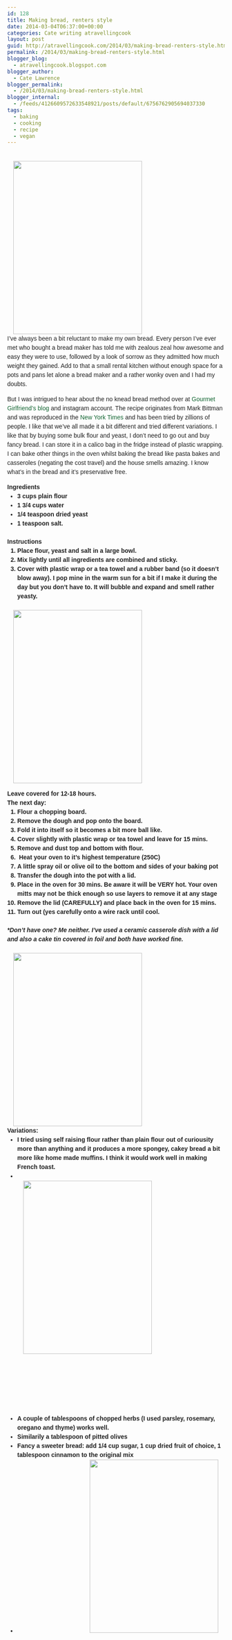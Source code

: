 ```yaml
---
id: 128
title: Making bread, renters style
date: 2014-03-04T06:37:00+00:00
categories: Cate writing atravellingcook
layout: post
guid: http://atravellingcook.com/2014/03/making-bread-renters-style.html
permalink: /2014/03/making-bread-renters-style.html
blogger_blog:
  - atravellingcook.blogspot.com
blogger_author:
  - Cate Lawrence
blogger_permalink:
  - /2014/03/making-bread-renters-style.html
blogger_internal:
  - /feeds/4126609572633548921/posts/default/6756762905694037330
tags:
  - baking
  - cooking
  - recipe
  - vegan
---
```

<div style="color: #212121; font-size: 14px; line-height: 21px; margin-bottom: 1.5em; padding: 0px;">
                                                     <a style="margin-left: 1em; margin-right: 1em; text-align: center;" href="http://2.bp.blogspot.com/-6i9tGDu4oC8/UxVlv2ByHcI/AAAAAAAAIME/z8mkr2sPJPw/s1600/Image+4.jpg"><img src="http://2.bp.blogspot.com/-6i9tGDu4oC8/UxVlv2ByHcI/AAAAAAAAIME/z8mkr2sPJPw/s1600/Image+4.jpg" alt="" width="298" height="400" border="0" /></a>


<div style="color: #212121; font-size: 14px; line-height: 21px; margin-bottom: 1.5em; padding: 0px;">
  <span style="font-family: Arial, Helvetica, sans-serif; line-height: 1.5;">I&#8217;ve always been a bit reluctant to make my own bread. Every person I&#8217;ve ever met who bought a bread maker has told me with zealous zeal how awesome and easy they were to use, followed by a look of sorrow as they admitted how much weight they gained. Add to that a small rental kitchen without enough space for a pots and pans let alone a bread maker and a rather wonky oven and I had my doubts. 




But I was intrigued to hear about the no knead bread method over at <a style="color: #156734; line-height: 1.5; margin: 0px; padding: 0px; text-decoration: none;" href="http://gourmetgirl-friend.blogspot.com.au/2013/03/baking-bread-real-deal.html">Gourmet Girlfriend&#8217;s blog </a>and instagram account. The recipe originates from Mark Bittman and was reproduced in the <a style="color: #156734; line-height: 1.5; margin: 0px; padding: 0px; text-decoration: none;" href="http://www.nytimes.com/2006/11/08/dining/081mrex.html">New York Times </a>and has been tried by zillions of people. I like that we&#8217;ve all made it a bit different and tried different variations. I like that by buying some bulk flour and yeast, I don&#8217;t need to go out and buy fancy bread. I can store it in a calico bag in the fridge instead of plastic wrapping. I can bake other things in the oven whilst baking the bread like pasta bakes and casseroles (negating the cost travel)<span style="line-height: 1.5; text-align: center;"> and the house smells amazing. I know what&#8217;s in the bread and it&#8217;s preservative free. 

<div style="color: #212121; font-size: 14px; line-height: 21px; margin-bottom: 1.5em; padding: 0px;">
  <span style="font-family: Arial, Helvetica, sans-serif; font-weight: bold;">Ingredients


<ul style="color: #212121; font-size: 14px; line-height: 21px; margin: 0px 0px 1.5em 1.667em; padding: 0px;">
  <li style="margin: 0px; padding: 0px;">
    <span style="font-family: Arial, Helvetica, sans-serif; line-height: 1.5;">3 cups plain flour
  </li>
  <li style="margin: 0px; padding: 0px;">
    1 3/4 cups water
  </li>
  <li style="margin: 0px; padding: 0px;">
    1/4 teaspoon dried yeast
  </li>
  <li style="margin: 0px; padding: 0px;">
    1 teaspoon salt.
  </li>
</ul>

<div style="color: #212121; font-size: 14px; line-height: 21px; margin-bottom: 1.5em; padding: 0px;">
  <b>Instructions</b>


<ol style="color: #212121; font-size: 14px; line-height: 21px; margin: 0px 0px 1.5em 1.667em; padding: 0px;">
  <li style="margin: 0px; padding: 0px;">
    Place flour, yeast and salt in a large bowl.
  </li>
  <li style="margin: 0px; padding: 0px;">
    Mix lightly until all ingredients are combined and sticky. 
  </li>
  <li style="margin: 0px; padding: 0px;">
    Cover with plastic wrap or a tea towel and a rubber band (so it doesn&#8217;t blow away). I pop mine in the warm sun for a bit if I make it during the day but you don&#8217;t have to. It will bubble and expand and smell rather yeasty.
  </li>
</ol>


  <a style="font-size: 14px; line-height: 21px; margin-left: 1em; margin-right: 1em;" href="http://1.bp.blogspot.com/-p3DwD3qtvlo/UxVlr5VhWMI/AAAAAAAAIL4/FRrt2hqBTRE/s1600/Image+2.jpg"><img src="http://1.bp.blogspot.com/-p3DwD3qtvlo/UxVlr5VhWMI/AAAAAAAAIL4/FRrt2hqBTRE/s1600/Image+2.jpg" alt="" width="298" height="400" border="0" /></a>





<div style="color: #212121; font-size: 14px; line-height: 21px; margin-bottom: 1.5em; padding: 0px;">
  ​<span style="font-weight: bold; line-height: 1.5;">Leave covered for 12-18 hours. 


<div style="color: #212121; font-size: 14px; line-height: 21px; margin-bottom: 1.5em; padding: 0px;">
  <span style="font-family: Arial, Helvetica, sans-serif; font-weight: bold;">The next day:


<ol style="color: #212121; font-size: 14px; line-height: 21px; margin: 0px 0px 1.5em 1.667em; padding: 0px;">
  <li style="margin: 0px; padding: 0px;">
    Flour a chopping board. 
  </li>
  <li style="margin: 0px; padding: 0px;">
    Remove the dough and pop onto the board.
  </li>
  <li style="margin: 0px; padding: 0px;">
    Fold it into itself so it becomes a bit more ball like.
  </li>
  <li style="margin: 0px; padding: 0px;">
    Cover slightly with plastic wrap or tea towel and leave for 15 mins. 
  </li>
  <li style="margin: 0px; padding: 0px;">
    Remove and dust top and bottom with flour. 
  </li>
  <li style="margin: 0px; padding: 0px;">
     Heat your oven to it&#8217;s highest temperature (250C) 
  </li>
  <li style="margin: 0px; padding: 0px;">
    A little spray oil or olive oil to the bottom and sides of your baking pot
  </li>
  <li style="margin: 0px; padding: 0px;">
    Transfer the dough into the pot with a lid.
  </li>
  <li style="margin: 0px; padding: 0px;">
    Place in the oven for 30 mins. Be aware it will be VERY hot. Your oven mitts may not be thick enough so use layers to remove it at any stage
  </li>
  <li style="margin: 0px; padding: 0px;">
    Remove the lid (CAREFULLY) and place back in the oven for 15 mins. 
  </li>
  <li style="margin: 0px; padding: 0px;">
    Turn out (yes carefully onto a wire rack until cool.
  </li>
</ol>

<div style="color: #212121; font-size: 14px; line-height: 21px; margin-bottom: 1.5em; padding: 0px;">
  <em style="margin: 0px; padding: 0px;">*Don&#8217;t have one? Me neither. I&#8217;ve used a ceramic casserole dish with a lid and also a cake tin covered in foil and both have worked fine.</em>


<div style="color: #212121; font-size: 14px; line-height: 21px; margin-bottom: 1.5em; padding: 0px;">
  <em style="margin: 0px; padding: 0px;">                                                         <a style="font-style: normal; margin-left: 1em; margin-right: 1em; text-align: center;" href="http://2.bp.blogspot.com/-UzYihR1POdM/UxVlrQWp3NI/AAAAAAAAILo/pyuJ4wTHEus/s1600/Image+1.jpg"><img src="http://2.bp.blogspot.com/-UzYihR1POdM/UxVlrQWp3NI/AAAAAAAAILo/pyuJ4wTHEus/s1600/Image+1.jpg" alt="" width="298" height="400" border="0" /></a></em>


<div style="color: #212121; font-size: 14px; line-height: 21px; margin-bottom: 1.5em; padding: 0px;">
  <span style="font-weight: bold;"><span style="font-family: Arial, Helvetica, sans-serif; line-height: 1.5;">Variations:


<ul style="color: #212121; font-size: 14px; line-height: 21px; margin: 0px 0px 1.5em 1.667em; padding: 0px;">
  <li style="margin: 0px; padding: 0px;">
    I tried using self raising flour rather than plain flour out of curiousity more than anything and it produces a more spongey, cakey bread a bit more like home made muffins. I think it would work well in making French toast.
  </li>
  <li style="margin: 0px; padding: 0px;">
                                                 <a style="margin-left: 1em; margin-right: 1em; text-align: center;" href="http://2.bp.blogspot.com/-pNuBf4Z6XXs/UxVlsbEK8OI/AAAAAAAAIL0/qYR-JM9c0fg/s1600/Image+3.jpg"><img src="http://2.bp.blogspot.com/-pNuBf4Z6XXs/UxVlsbEK8OI/AAAAAAAAIL0/qYR-JM9c0fg/s1600/Image+3.jpg" alt="" width="298" height="400" border="0" /></a> 
       
    
    
    
       
    
    
    
       
    
  </li>
  
  <li style="margin: 0px; padding: 0px;">
    <span style="font-family: Arial, Helvetica, sans-serif; line-height: 1.5;">A couple of tablespoons of chopped herbs (I used parsley, rosemary, oregano and thyme) works well.
  </li>
  <li style="margin: 0px; padding: 0px;">
    <span style="font-family: Arial, Helvetica, sans-serif; line-height: 1.5;">Similarily a tablespoon of pitted olives
  </li>
  <li style="margin: 0px; padding: 0px;">
    <span style="font-family: Arial, Helvetica, sans-serif; line-height: 1.5;">Fancy a sweeter bread: add 1/4 cup sugar, 1 cup dried fruit of choice, 1 tablespoon cinnamon to the original mix
  </li>
  <li style="font-family: Georgia, 'Times New Roman', Times, serif; margin: 0px; padding: 0px;">
                                                <a style="margin-left: 1em; margin-right: 1em; text-align: center;" href="http://4.bp.blogspot.com/-EVG5zfUlXi0/UxVlw4-N-uI/AAAAAAAAIMM/z7eleize49g/s1600/Imagebread.jpg"><img src="http://4.bp.blogspot.com/-EVG5zfUlXi0/UxVlw4-N-uI/AAAAAAAAIMM/z7eleize49g/s1600/Imagebread.jpg" alt="" width="298" height="400" border="0" /></a>
  </li>
</ul>